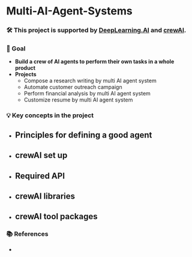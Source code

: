 # Multi-AI-Agent-Systems

### 🛠️ This project is supported by [DeepLearning.AI](https://www.deeplearning.ai/) and [crewAI](https://www.crewai.com/).

### 🎯 Goal
- **Build a crew of AI agents to perform their own tasks in a whole product**
- **Projects**
  - Compose a research writing by multi AI agent system
  - Automate customer outreach campaign
  - Perform financial analysis by multi AI agent system
  - Customize resume by multi AI agent system

### 💡 Key concepts in the project
- **Principles for defining a good agent**
  - 
- **crewAI set up**
  - 
- **Required API**
  - 
- **crewAI libraries**
  - 
- **crewAI tool packages**
  - 

### 📚 References
- 
